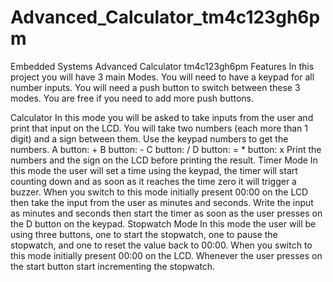 # Advanced_Calculator_tm4c123gh6pm
Embedded Systems Advanced Calculator tm4c123gh6pm Features In this project you will have 3 main Modes. You will need to have a keypad for all number inputs. You will need a push button to switch between these 3 modes. You are free if you need to add more push buttons.

Calculator In this mode you will be asked to take inputs from the user and print that input on the LCD. You will take two numbers (each more than 1 digit) and a sign between them. Use the keypad numbers to get the numbers. A button: + B button: - C button: / D button: = * button: x Print the numbers and the sign on the LCD before printing the result.
Timer Mode In this mode the user will set a time using the keypad, the timer will start counting down and as soon as it reaches the time zero it will trigger a buzzer. When you switch to this mode initially present 00:00 on the LCD then take the input from the user as minutes and seconds. Write the input as minutes and seconds then start the timer as soon as the user presses on the D button on the keypad.
Stopwatch Mode In this mode the user will be using three buttons, one to start the stopwatch, one to pause the stopwatch, and one to reset the value back to 00:00. When you switch to this mode initially present 00:00 on the LCD. Whenever the user presses on the start button start incrementing the stopwatch.
